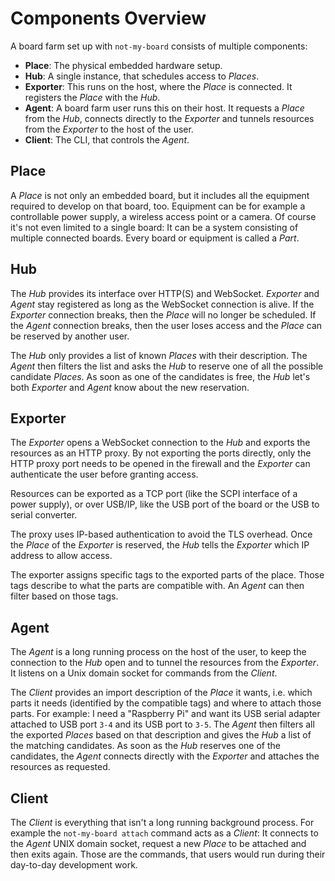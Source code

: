 # Components Overview

A board farm set up with `not-my-board` consists of multiple components:

- **Place**: The physical embedded hardware setup.
- **Hub**: A single instance, that schedules access to *Places*.
- **Exporter**: This runs on the host, where the *Place* is connected. It
  registers the *Place* with the *Hub*.
- **Agent**: A board farm user runs this on their host. It requests a *Place*
  from the *Hub*, connects directly to the *Exporter* and tunnels resources from
  the *Exporter* to the host of the user.
- **Client**: The CLI, that controls the *Agent*.

## Place

A *Place* is not only an embedded board, but it includes all the equipment
required to develop on that board, too. Equipment can be for example a
controllable power supply, a wireless access point or a camera. Of course it's
not even limited to a single board: It can be a system consisting of multiple
connected boards. Every board or equipment is called a *Part*.

## Hub

The *Hub* provides its interface over HTTP(S) and WebSocket. *Exporter* and
*Agent* stay registered as long as the WebSocket connection is alive. If the
*Exporter* connection breaks, then the *Place* will no longer be scheduled. If
the *Agent* connection breaks, then the user loses access and the *Place* can be
reserved by another user.

The *Hub* only provides a list of known *Places* with their description. The
*Agent* then filters the list and asks the *Hub* to reserve one of all the
possible candidate *Places*. As soon as one of the candidates is free, the *Hub*
let's both *Exporter* and *Agent* know about the new reservation.

## Exporter

The *Exporter* opens a WebSocket connection to the *Hub* and exports the
resources as an HTTP proxy. By not exporting the ports directly, only the HTTP
proxy port needs to be opened in the firewall and the *Exporter* can
authenticate the user before granting access.

Resources can be exported as a TCP port (like the SCPI interface of a power
supply), or over USB/IP, like the USB port of the board or the USB to serial
converter.

The proxy uses IP-based authentication to avoid the TLS overhead. Once the
*Place* of the *Exporter* is reserved, the *Hub* tells the *Exporter* which IP
address to allow access.

The exporter assigns specific tags to the exported parts of the place. Those
tags describe to what the parts are compatible with. An *Agent* can then filter
based on those tags.

## Agent

The *Agent* is a long running process on the host of the user, to keep the
connection to the *Hub* open and to tunnel the resources from the *Exporter*. It
listens on a Unix domain socket for commands from the *Client*.

The *Client* provides an import description of the *Place* it wants, i.e. which
parts it needs (identified by the compatible tags) and where to attach those
parts. For example: I need a "Raspberry Pi" and want its USB serial adapter
attached to USB port `3-4` and its USB port to `3-5`. The *Agent* then filters
all the exported *Places* based on that description and gives the *Hub* a list
of the matching candidates. As soon as the *Hub* reserves one of the candidates,
the *Agent* connects directly with the *Exporter* and attaches the resources as
requested.

## Client

The *Client* is everything that isn't a long running background process. For
example the `not-my-board attach` command acts as a *Client*: It connects to the
*Agent* UNIX domain socket, request a new *Place* to be attached and then exits
again. Those are the commands, that users would run during their day-to-day
development work.
